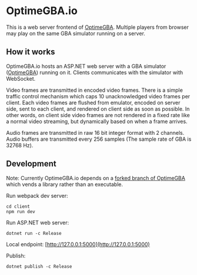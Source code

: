# OptimeGBA.io

This is a web server frontend of [OptimeGBA](https://github.com/Powerlated/OptimeGBA). Multiple players from browser may play on the same GBA simulator running on a server.

## How it works
OptimeGBA.io hosts an ASP.NET web server with a GBA simulator ([OptimeGBA](https://github.com/Powerlated/OptimeGBA)) running on it. Clients communicates with the simulator with WebSocket.

Video frames are transmitted in encoded video frames. There is a simple traffic control mechanism which caps 10 unacknowledged video frames per client. Each video
frames are flushed from emulator, encoded on server side, sent to each client, and rendered on client side as soon as possible. In other words, on client side video
frames are not rendered in a fixed rate like a normal video streaming, but dynamically based on when a frame arrives.

Audio frames are transmitted in raw 16 bit integer format with 2 channels. Audio buffers are transmitted every 256 samples (The sample rate of GBA is 32768 Hz).

## Development

Note: Currently OptimeGBA.io depends on a [forked branch of OptimeGBA](https://github.com/Martin1994/OptimeGBA/tree/corelib) which vends a library rather than an executable.

Run webpack dev server:

```shell
cd client
npm run dev
```

Run ASP.NET web server:

```shell
dotnet run -c Release
```

Local endpoint:
[http://127.0.0.1:5000](http://127.0.0.1:5000)


Publish:
```shell
dotnet publish -c Release
```
